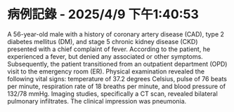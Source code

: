 # 病例記錄 - 2025/4/9 下午1:40:53

A 56-year-old male with a history of coronary artery disease (CAD), type 2 diabetes mellitus (DM), and stage 5 chronic kidney disease (CKD) presented with a chief complaint of fever. According to the patient, he experienced a fever, but denied any associated or other symptoms. Subsequently, the patient transitioned from an outpatient department (OPD) visit to the emergency room (ER). Physical examination revealed the following vital signs: temperature of 37.2 degrees Celsius, pulse of 76 beats per minute, respiration rate of 18 breaths per minute, and blood pressure of 132/78 mmHg. Imaging studies, specifically a CT scan, revealed bilateral pulmonary infiltrates. The clinical impression was pneumonia.

